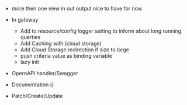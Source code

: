 * more then one view in out output nice to have for now
* In gateway
    - Add to resource/config logger setting to inform about long running querties 
    - Add Caching with (cloud storage) 
    - Add Cloud Storage redirection if size to large
    - push criteria value as binding variable
    - lazy init  

* OpernAPI handler/Swagger
* Documentation ()
* Patch/Create/Update